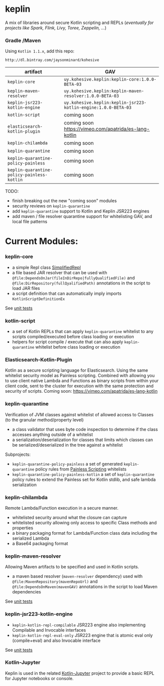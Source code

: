 # keplin

A mix of libraries around secure Kotlin scripting and REPLs (_eventually for projects like Spark, Flink, Livy, Toree, Zeppelin, ..._)

### Gradle /Maven

Using `Kotlin 1.1.x`, add this repo:

```
http://dl.bintray.com/jaysonminard/kohesive
```

|artifact|GAV|
|---|---|
|`keplin-core`|`uy.kohesive.keplin:keplin-core:1.0.0-BETA-03`|
|`keplin-maven-resolver`|`uy.kohesive.keplin:keplin-maven-resolver:1.0.0-BETA-03`|
|`keplin-jsr223-kotlin-engine`|`uy.kohesive.keplin:keplin-jsr223-kotlin-engine:1.0.0-BETA-03`|
|`kotlin-script`|coming soon|
|`elasticsearch-kotlin-plugin`|coming soon https://vimeo.com/apatrida/es-lang-kotlin |
|`keplin-chilambda`|coming soon|
|`keplin-quarantine`|coming soon|
|`keplin-quarantine-policy-painless`|coming soon|
|`keplin-quarantine-policy-painless-kotlin`|coming soon|

TODO:  

* finish breaking out the new "coming soon" modules
* security reviews on `keplin-quarantine`
* add `keplin-quarantine` support to Kotlin and Keplin JSR223 engines
* add maven / file resolver quarantine support for whitelisting GAV, and local file patterns

# Current Modules:

### keplin-core

* a simple Repl class [SimplifiedRepl](./core/src/main/kotlin/uy/kohesive/keplin/kotlin/script/SimplifiedRepl.kt)
* a file based JAR resolver that can be used with `@file:DependsOnJar(fileInDirRepo|fullyQualifiedFile)` and `@file:DirRepository(fullQyalifiedPath)` annotations in the script to load JAR files
* a script definition that can automatically imply imports `KotlinScriptDefinitionEx`

See [unit tests](./core/src/test/kotlin/uy/kohesive/keplin/kotlin/script)

### kotlin-script

* a set of Kotlin REPLs that can apply `keplin-quarantine` whitelist to any scripts compiled/executed before class loading or execution
* helpers for script compile / execute that can also apply `keplin-quarantine` whitelist before class loading or execution

### Elasticsearch-Kotlin-Plugin

Kotlin as a secure scripting language for Elasticsearch.  Using the same whitelist security model as Painless scripting.  Combined with allowing you to use client native Lambda and Functions as binary scripts from within your client code, sent to the cluster for execution with the same protection and security of scripts.  Coming soon:  https://vimeo.com/apatrida/es-lang-kotlin

### keplin-quarantine

Verification of JVM classes against whitelist of allowed access to Classes (to the granular method/property level)

* a class validator that uses byte code inspection to determine if the class accesses anything outside of a whitelist
* a serialization/deserialization for classes that limits which classes can be serialized/deserialized in the tree against a whitelist

Subprojects:

* `keplin-quarantine-policy-painless` a set of generated `keplin-quarantine` policy rules from [Painless Scripting](https://www.elastic.co/guide/en/elasticsearch/reference/master/modules-scripting-painless.html) whitelists
* `keplin-quarantine-policy-painless-kotlin` a set of `keplin-quarantine` policy rules to extend the Painless set for Kotlin stdlib, and safe lambda serialization

### keplin-chilambda

Remote Lambda/Function execution in a secure manner.

* whitelisted security around what the closure can capture
* whitelisted security allowing only access to specific Class methods and properties
* a binary packaging format for Lambda/Function class data including the serialized Lambda
* a Base64 packaging format

### keplin-maven-resolver

Allowing Maven artifacts to be specified and used in Kotlin scripts.

* a maven based resolver (`maven-resolver` dependency) used with `@file:MavenRepository(mavenRepoUrl)` and `@file:DependsOnMaven(mavenGAV)` annotations in the script to load Maven dependencies

See [unit tests](./maven-resolver/src/test/kotlin/uy/kohesive/keplin/kotlin/script/resolver/maven)

### keplin-jsr223-kotlin-engine

* `keplin-kotlin-repl-compilable` JSR223 engine also implementing Compilable and Invocable interfaces
* `keplin-kotlin-repl-eval-only` JSR223 engine that is atomic eval only (compile+eval) and also Invocable interface

See [unit tests](./jsr223-engine/src/test/kotlin/uy/kohesive/keplin/kotlin/script/jsr223)

### Kotlin-Jupyter 

Keplin is used in the related [Kotlin-Jupyter](https://github.com/ligee/kotlin-jupyter) project to provide a basic REPL for Jupyter notebooks or console.
